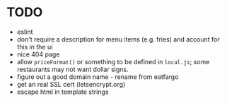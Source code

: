 TODO
====
- eslint
- don't require a description for menu items (e.g. fries) and account for this
  in the ui
- nice 404 page
- allow `priceFormat()` or something to be defined in `local.js`; some
  restaurants may not want dollar signs.
- figure out a good domain name - rename from eatfargo
- get an real SSL cert (letsencrypt.org)
- escape html in template strings
